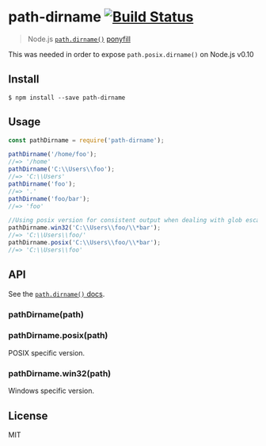 # path-dirname [![Build Status](https://travis-ci.org/es128/path-dirname.svg?branch=master)](https://travis-ci.org/es128/path-dirname)

> Node.js [`path.dirname()`](https://nodejs.org/api/path.html#path_path_dirname_path) [ponyfill](https://ponyfill.com)

This was needed in order to expose `path.posix.dirname()` on Node.js v0.10

## Install

```
$ npm install --save path-dirname
```


## Usage

```js
const pathDirname = require('path-dirname');

pathDirname('/home/foo');
//=> '/home'
pathDirname('C:\\Users\\foo');
//=> 'C:\\Users'
pathDirname('foo');
//=> '.'
pathDirname('foo/bar');
//=> 'foo'

//Using posix version for consistent output when dealing with glob escape chars
pathDirname.win32('C:\\Users\\foo/\\*bar');
//=> 'C:\\Users\\foo/'
pathDirname.posix('C:\\Users\\foo/\\*bar');
//=> 'C:\\Users\\foo'
```


## API

See the [`path.dirname()` docs](https://nodejs.org/api/path.html#path_path_dirname_path).

### pathDirname(path)

### pathDirname.posix(path)

POSIX specific version.

### pathDirname.win32(path)

Windows specific version.


## License

MIT

